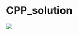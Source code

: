 # CPP_solution

<img src="https://www.google.com/url?sa=i&url=https%3A%2F%2Fcommunity.platformio.org%2Ft%2Ftesting-c-code%2F11785&psig=AOvVaw3pYkcxg3ELdbxRtv_VZI_3&ust=1634060986586000&source=images&cd=vfe&ved=0CAkQjRxqFwoTCPDD2tn1wvMCFQAAAAAdAAAAABAJ">
